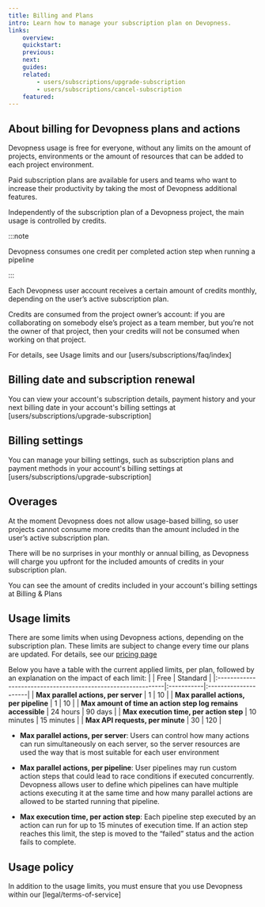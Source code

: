 ```yaml
---
title: Billing and Plans
intro: Learn how to manage your subscription plan on Devopness.
links:
    overview:
    quickstart:
    previous:
    next:
    guides:
    related:
        - users/subscriptions/upgrade-subscription
        - users/subscriptions/cancel-subscription
    featured:
---
```


## About billing for Devopness plans and actions
Devopness usage is free for everyone, without any limits on the amount of projects, environments or the amount of resources that can be added to each project environment.

Paid subscription plans are available for users and teams who want to increase their productivity by taking the most of Devopness additional features.

Independently of the subscription plan of a Devopness project, the main usage is controlled by credits.

:::note

Devopness consumes one credit per completed action step when running a pipeline

:::

Each Devopness user account receives a certain amount of credits monthly, depending on the user’s active subscription plan.

Credits are consumed from the project owner’s account: if you are collaborating on somebody else’s project as a team member, but you’re not the owner of that project, then your credits will not be consumed when working on that project.

For details, see Usage limits and our [users/subscriptions/faq/index]

## Billing date and subscription renewal
You can view your account's subscription details, payment history and your next billing date in your account's billing settings at [users/subscriptions/upgrade-subscription]

## Billing settings
You can manage your billing settings, such as subscription plans and payment methods in your account's billing settings at [users/subscriptions/upgrade-subscription]

## Overages
At the moment Devopness does not allow usage-based billing, so user projects cannot consume more credits than the amount included in the user’s active subscription plan.

There will be no surprises in your monthly or annual billing, as Devopness will charge you upfront for the included amounts of credits in your subscription plan.

You can see the amount of credits included in your account's billing settings at Billing & Plans 

## Usage limits
There are some limits when using Devopness actions, depending on the subscription plan.
These limits are subject to change every time our plans are updated. For details, see our [pricing page](/pricing)

Below you have a table with the current applied limits, per plan, followed by an explanation on the impact of each limit:
|                                                             | Free       | Standard             |
|:-------------------------------------------------------------|:-----------|:---------------------|
| **Max parallel actions, per server**                         | 1          | 10                   |
| **Max parallel actions, per pipeline**                       | 1          | 10                   |
| **Max amount of time an action step log remains accessible** | 24 hours   | 90 days              |
| **Max execution time, per action step**                      | 10 minutes | 15 minutes           |
| **Max API requests, per minute**                             | 30         | 120                  |

- **Max parallel actions, per server**: Users can control how many actions can run simultaneously on each server, so the server resources are used the way that is most suitable for each user environment

- **Max parallel actions, per pipeline**: User pipelines may run custom action steps that could lead to race conditions if executed concurrently. Devopness allows user to define which pipelines can have multiple actions executing it at the same time and how many parallel actions are allowed to be started running that pipeline.

- **Max execution time, per action step**: Each pipeline step executed by an action can run for up to 15 minutes of execution time. If an action step reaches this limit, the step is moved to the “failed” status and the action fails to complete.

## Usage policy
In addition to the usage limits, you must ensure that you use Devopness within our [legal/terms-of-service]
